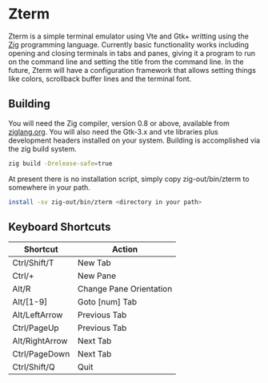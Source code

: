 # Zterm
Zterm is a simple terminal emulator using Vte and Gtk+ writting using the
[Zig](https://ziglang.org/) programming language. Currently basic functionality
works including opening and closing terminals in tabs and panes, giving it a
program to run on the command line and setting the title from the command line.
In the future, Zterm will have a configuration framework that allows setting
things like colors, scrollback buffer lines and the terminal font.

## Building
You will need the Zig compiler, version 0.8 or above, available from
[ziglang.org](https://ziglang.org). You will also need the Gtk-3.x and vte
libraries plus development headers installed on your system. Building is
accomplished via the zig build system.
```Bash
zig build -Drelease-safe=true
```
At present there is no installation script, simply copy zig-out/bin/zterm to
somewhere in your path.
```Bash
install -sv zig-out/bin/zterm <directory in your path>
```

## Keyboard Shortcuts
| Shortcut | Action |
| -------- | ------ |
| Ctrl/Shift/T | New Tab |
| Ctrl/+ | New Pane |
| Alt/R | Change Pane Orientation |
| Alt/[1-9] | Goto [num] Tab |
| Alt/LeftArrow | Previous Tab |
| Ctrl/PageUp | Previous Tab |
| Alt/RightArrow | Next Tab |
| Ctrl/PageDown | Next Tab |
| Ctrl/Shift/Q | Quit |
